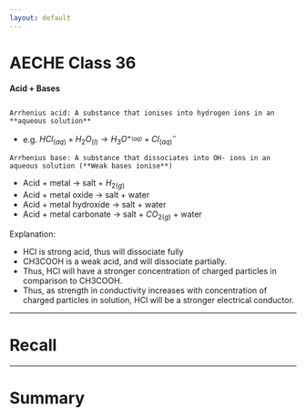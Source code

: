 ```yaml
---
layout: default
---
```


# AECHE Class 36

**Acid + Bases**
```ad-info

Arrhenius acid: A substance that ionises into hydrogen ions in an **aqueous solution**
```
- e.g. $HCl_{(aq)}+H_2O_{(l)} \rightarrow H_3O^{+_{(aq)}}+ Cl^-_{(aq)}$
```ad-info
Arrhenius base: A substance that dissociates into OH- ions in an aqueous solution (**Weak bases ionise**)

```


- Acid + metal -> salt + $H_{2(g)}$
- Acid + metal oxide -> salt + water
- Acid + metal hydroxide -> salt + water
- Acid + metal carbonate -> salt + $CO_{2(g)}$ + water

Explanation:
- HCl is strong acid, thus will dissociate fully
- CH3COOH is a weak acid, and will dissociate partially.
- Thus, HCl will have a stronger concentration of charged particles in comparison to CH3COOH.
- Thus, as strength in conductivity increases with concentration of charged particles in solution, HCl will be a stronger electrical conductor.

---
# Recall







---
# Summary


